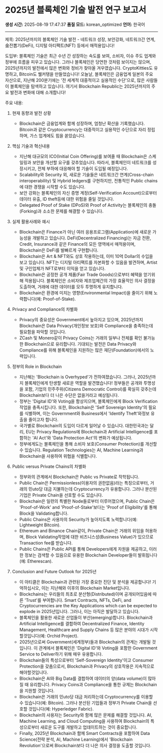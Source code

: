 # 2025년 블록체인 기술 발전 연구 보고서

**생성 시간:** 2025-08-19 17:47:37
**품질 모드:** korean_optimized
**언어:** 한국어

---

제목: 2025년까지의 블록체인 기술 발전 - 네트워크 성장, 보안강화, 네트워크간 연계, 金잔뽑기(DeFi), 디지털 아티팩트(NFT) 등에서 매적용입니다!

도입부: 블록체인 기술은 최근 수년 간 성장하는 속도를 보여, 소비자, 이슈 주도 업계와 정부에 흐름을 피우고 있습니다. 그러나 블록체인은 당연한 것처럼 보이지는 않으며, 2025년까지의 발전에서 많은 변화와 정비가 찾아올 겨우였습니다. CryptoKitties도 유명하고, Bitcoin도 웰커탱을 만들었습니다! 오늘날, 블록체인은 금융업계 일본의 주요 자산으로, 지난해 200분기에는 '전 세계적 대중적이고 실용적인 수단'으로, 많은 사람들이 블록체인을 탐색하고 있습니다. 여기서 Blockchain Republic는 2025년까지의 주요 발전과 변화에 대해 소개합니다!

주요 내용:

1. 현재 동향과 발전 상황
   - Blockchain은 금융업계와 함께 성장하며, 엄청난 확산을 기록했습니다. Bitcoin과 같은 Cryptocurrency는 대중적이고 실용적인 수단으로 자리 정립하며, 가스 업계에도 힘을 쏟았습니다.

2. 핵심 기술과 혁신내용
   - 지난해 대규모의 ICO(Initial Coin Offering)를 보여줄 때 Blockchain은 스케일링과 보안을 개선할 요구를 갖추었습니다. 따라서, 블록체인이 네트워크를 성장시키고, 전체 부하에 대응해야 할 기술이 도입될 예정입니다.
   - Scalability와 Security 외, 새로운 기술들은 네트워크간 연계(Cross-chain interoperability) 및 Hybrid ledgers를 구현하지만, 전통적인 Public chains에 대한 경쟁을 시작할 수도 있습니다.
   - 보안 강화는 블록체인의 자신 증명 계정(Self-Verification Account)으로부터 데이터 유출, ID theft등에 대한 위험을 줄일 것입니다.
   - Delegated Proof of Stake (DPoS)와 Proof of Activity는 블록체인의 충돌(Forking)과 소소한 문제를 해결할 수 있습니다.

3. 실제 활용사례와 예시
   - Blockchain은 Finance가 아닌 여러 응용프로그램(Application)에 새로운 가능성을 개발하고 있습니다. DeFi(Decentralized Financing)는 자금 전환, Credit, Insurance과 같은 Finance의 모든 영역에서 매적용이며, Blockchain은 DeFi를 발빠르게 구현합니다.
   - Blockchain은 Art & NFT와도 상호 작용하는데, 이미 10억 Dollar의 수입을 보고 있습니다. NFT는 디지털 아티팩트를 자본화할 수 있음을 발견하며, Artist 및 구인업체가 NFT로부터 이익을 얻고 있습니다.
   - Blockchain은 공정한 공개 제품(Fair Trade Goods)으로부터 혜택을 얻기위해 적용됩니다. 블록체인은 소비자와 제조업체간의 가장 효율적인 의사 결정을 도출하며, 거래에 대한 데이터를 모두 투명하게 유지합니다.
   - Blockchain은 환경에 미치는 영향(Environmental Impact)을 줄이기 위해 노력합니다(예: Proof-of-Stake).

4. Privacy and Compliance의 차별화
   - Privacy의 중요성은 Government에서 높아지고 있으며, 2025년까지 Blockchain은 Data Privacy(개인정보 보호)와 Compliance을 충족하는데 필요함을 파악할 것입니다.
   - ZCash 및 Monero같이 Privacy Coins는 거래의 일부나 전체를 확인 불가능한 Blockchain으로 유리합니다. 기대되는 발전은 Data Privacy와 Compliance를 위해 블록체인을 지원하는 많은 재단(Foundation)에서의 노력입니다.

5. 정부의 Role in Blockchain
   - 지난해는 'Blockchain is Overhyped'가 전하여졌습니다. 그러나, 2025년까지 블록체인에게 탄생할 새로운 역할을 발견했습니다! 정부들은 공개와 투명성을 포함, 기업의 민주주위(Citizens Democratic Control)를 확실히 갖추는데 Blockchain보다 더 나은 수단은 없을거라고 예상됩니다.
   - 정부는 'Digital ID'와 Voting을 함상지으며, 블록체인에게 Block Verification작업을 충족시킵니다. 또한, Blockchain은 'Self Sovereign Identity'의 필요를 식별하며, 이는 Government와 Business에서 'Identify Theft'와정보 유출을 줄이고자 합니다.
   - 국가별로 Blockchain의 도입이 다르게 일어날 수 있습니다. 대한민국과는 달리, EU는 Privacy Regulations에 Blockchain과 Artificial Intelligence를 포함하는 'AI Act'와 'Data Protection Act'의 변화가 예상됩니다.
   - 정부에게도는 블록체인을 통해 소비자 보호(Consumer Protection)를 개선할 수 있습니다. Regulation Technologies는 AI, Machine Learning과 Blockchain을 사용하여 위협을 식별합니다.

6. Public versus Private Chains의 차별화
   - 정부와의 관계에서 Blockchain은 Public vs Private로 작학됩니다.
   - Public Chain은 Permissionless(이용자의 권한없음)라는 특징으로부터, 거래의 민uto당 대금 지불하는데 Cryptocurrency가 유용합니다. 그러나 분산된 기업은 Private Chain을 선호할 수도 있습니다.
   - Blockchain은 일련의 특별한 Node들로부터 이루어졌으며, Public Chain은 'Proof-of-Work' and 'Proof-of-Stake'보다는 'Proof of Eligibility'를 통해 Block을 Validating합니다.
   - Public Chains은 사용자의 Security가 높아지도록 노력합니다(예: Lightweight Bitcoin).
   - Ethereum and Binance Chain같이, Private Chain은 거래의 위임을 허용하며, Block Validating작업에 대한 비즈니스성(Business Value)가 있으므로 Transaction fee를 받습니다.
   - Public Chains은 Public API를 통해 Developers에게 자원을 제공하고, 이러한 정보는 검색할 수 있음으로 유용한 Blockchain Developer들이 발휘됩니다(예: Etherescan).

7. Conclusion and Future Outlook for 2025년
   - 이 아티클은 Blockchain과 관련된 가장 중요한 진단 및 분석을 제공합니다! 기억하십시오, 이는 지난해와 이후의 Blockchain Market입니다.
   - Blockchains는 우리들의 최초로 분산형(Distributed)이며 공개되어있음에 따른 'Trust'를 부여합니다. Smart Contracts, NFTs, DeFi, and Cryptocurrencies are the Key Applications which can be expected to explode in 2025년입니다. 그러나, 이는 아직은 발달하고 있습니다.
   - 블록체인을 활용한 새로운 산업들이 부산(emerging)합니다. Blockchain과 Artificial Intelligence를 결합하여 Decentralized Finance, Identity Management, Healthcare and Supply Chains 등 많은 분야의 시대가 시작할것입니다(예: Orchid Project).
   - 2025년으로써 Government(세계정부)들과 Blockchain의 관계는 개발될 것입니다. 이 관계에서 블록체인은 'Digital ID'와 Voting을 포함한 Government Service to Deliver하기 위해 매우 유용합니다.
   - Blockchain들의 특성으로부터 'Self-Sovereign Identity'이고 Consumer Protection을 갖춤으로서, Blockchain과 Privacy의 상호작용은 지속적으로해야할것입니다.
   - Blockchain은 AI와 Big Data를 결합하여 데이터의 양(data volume)이 많아질 때 유리합니다. Privacy Coins과 Compliance을 통한 규제는 Blockchain을 지원할 것입니다.
   - Blockchain은 거래의 민uto당 대금 처리하는데 Cryptocurrency를 이용할 수 있습니다(예: Bitcoin). 그러나 분산된 기업들과 정부가 Private Chain을 선호할 것입니다(예: Hyperledger Fabric).
   - Blockchain의 사용자는 Security와 함께 많은 문제를 해결할 것입니다. AI, Machine Learning, and Cloud Computing을 사용하여 Blockchain의 특성으로부터 새로운 도구를 개발하고 업데이트하는 것이 중요합니다.
   - Finally, 2025년 Blockchain과 함께 Smart Contracts을 포함하여 Data Science(전략 분석, AI, Machine Learning)에서 'Blockchain Revolution'으로써 Blockchain보다 더 나은 의사 결정을 도출할 것입니다.